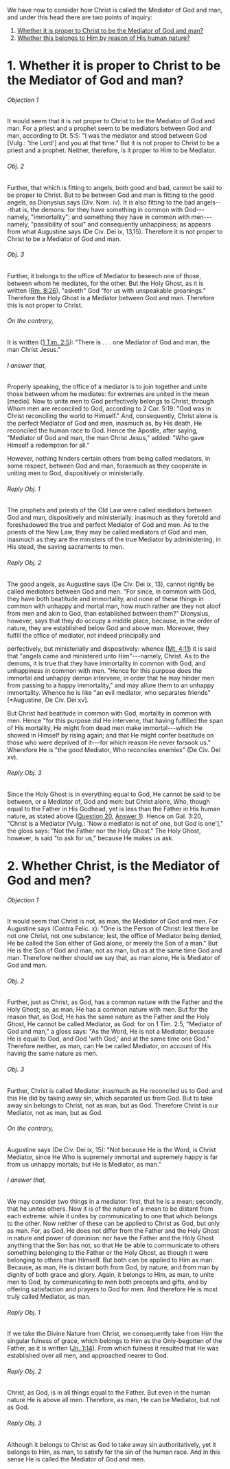 We have now to consider how Christ is called the Mediator of God and man, and under this head there are two points of inquiry:  

1. [ Whether it is proper to Christ to be the Mediator of God and man?](#1.%20Whether%20it%20is%20proper%20to%20Christ%20to%20be%20the%20Mediator%20of%20God%20and%20man?)
2. [ Whether this belongs to Him by reason of His human nature?](#2.%20Whether%20Christ,%20is%20the%20Mediator%20of%20God%20and%20men?)



# 1. Whether it is proper to Christ to be the Mediator of God and man? 

###### Objection 1
It would seem that it is not proper to Christ to be the Mediator of God and man. For a priest and a prophet seem to be mediators between God and man, according to Dt. 5:5: "I was the mediator and stood between God \[Vulg.: 'the Lord'\] and you at that time." But it is not proper to Christ to be a priest and a prophet. Neither, therefore, is it proper to Him to be Mediator.  

###### Obj. 2
Further, that which is fitting to angels, both good and bad, cannot be said to be proper to Christ. But to be between God and man is fitting to the good angels, as Dionysius says (Div. Nom. iv). It is also fitting to the bad angels---that is, the demons: for they have something in common with God---namely, "immortality"; and something they have in common with men---namely, "passibility of soul" and consequently unhappiness; as appears from what Augustine says (De Civ. Dei ix, 13,15). Therefore it is not proper to Christ to be a Mediator of God and man.  

###### Obj. 3
Further, it belongs to the office of Mediator to beseech one of those, between whom he mediates, for the other. But the Holy Ghost, as it is written ([Rm. 8:26](http://bible.gospelcom.net/bible?Rm++8:26)), "asketh" God "for us with unspeakable groanings." Therefore the Holy Ghost is a Mediator between God and man. Therefore this is not proper to Christ.  

###### On the contrary,
It is written ([1 Tim. 2:5](http://bible.gospelcom.net/bible?1+Tim++2:5)): "There is . . . one Mediator of God and man, the man Christ Jesus."  

###### I answer that,
Properly speaking, the office of a mediator is to join together and unite those between whom he mediates: for extremes are united in the mean \[medio\]. Now to unite men to God perfectively belongs to Christ, through Whom men are reconciled to God, according to 2 Cor. 5:19: "God was in Christ reconciling the world to Himself." And, consequently, Christ alone is the perfect Mediator of God and men, inasmuch as, by His death, He reconciled the human race to God. Hence the Apostle, after saying, "Mediator of God and man, the man Christ Jesus," added: "Who gave Himself a redemption for all."  

However, nothing hinders certain others from being called mediators, in some respect, between God and man, forasmuch as they cooperate in uniting men to God, dispositively or ministerially.  

###### Reply Obj. 1
The prophets and priests of the Old Law were called mediators between God and man, dispositively and ministerially: inasmuch as they foretold and foreshadowed the true and perfect Mediator of God and men. As to the priests of the New Law, they may be called mediators of God and men, inasmuch as they are the ministers of the true Mediator by administering, in His stead, the saving sacraments to men.  

###### Reply Obj. 2
The good angels, as Augustine says (De Civ. Dei ix, 13), cannot rightly be called mediators between God and men. "For since, in common with God, they have both beatitude and immortality, and none of these things in common with unhappy and mortal man, how much rather are they not aloof from men and akin to God, than established between them?" Dionysius, however, says that they do occupy a middle place, because, in the order of nature, they are established below God and above man. Moreover, they fulfill the office of mediator, not indeed principally and

perfectively, but ministerially and dispositively: whence ([Mt. 4:11](http://bible.gospelcom.net/bible?Mt++4:11)) it is said that "angels came and ministered unto Him"---namely, Christ. As to the demons, it is true that they have immortality in common with God, and unhappiness in common with men. "Hence for this purpose does the immortal and unhappy demon intervene, in order that he may hinder men from passing to a happy immortality," and may allure them to an unhappy immortality. Whence he is like "an evil mediator, who separates friends" \[\*Augustine, De Civ. Dei xv\].  

But Christ had beatitude in common with God, mortality in common with men. Hence "for this purpose did He intervene, that having fulfilled the span of His mortality, He might from dead men make immortal---which He showed in Himself by rising again; and that He might confer beatitude on those who were deprived of it---for which reason He never forsook us." Wherefore He is "the good Mediator, Who reconciles enemies" (De Civ. Dei xv).  

###### Reply Obj. 3
Since the Holy Ghost is in everything equal to God, He cannot be said to be between, or a Mediator of, God and men: but Christ alone, Who, though equal to the Father in His Godhead, yet is less than the Father in His human nature, as stated above ([Question 20](20.%20Christ's%20Subjection%20to%20the%20Father.md), [Answer 1](20.%20Christ's%20Subjection%20to%20the%20Father.md#1.%20Whether%20we%20may%20say%20that%20Christ%20is%20subject%20to%20the%20Father?%20)). Hence on Gal. 3:20, "Christ is a Mediator \[Vulg.: 'Now a mediator is not of one, but God is one'\]," the gloss says: "Not the Father nor the Holy Ghost." The Holy Ghost, however, is said "to ask for us," because He makes us ask.  




# 2. Whether Christ, is the Mediator of God and men? 

###### Objection 1
It would seem that Christ is not, as man, the Mediator of God and men. For Augustine says (Contra Felic. x): "One is the Person of Christ: lest there be not one Christ, not one substance; lest, the office of Mediator being denied, He be called the Son either of God alone, or merely the Son of a man." But He is the Son of God and man, not as man, but as at the same time God and man. Therefore neither should we say that, as man alone, He is Mediator of God and man.  

###### Obj. 2
Further, just as Christ, as God, has a common nature with the Father and the Holy Ghost; so, as man, He has a common nature with men. But for the reason that, as God, He has the same nature as the Father and the Holy Ghost, He cannot be called Mediator, as God: for on 1 Tim. 2:5, "Mediator of God and man," a gloss says: "As the Word, He is not a Mediator, because He is equal to God, and God 'with God,' and at the same time one God." Therefore neither, as man, can He be called Mediator, on account of His having the same nature as men.  

###### Obj. 3
Further, Christ is called Mediator, inasmuch as He reconciled us to God: and this He did by taking away sin, which separated us from God. But to take away sin belongs to Christ, not as man, but as God. Therefore Christ is our Mediator, not as man, but as God.

###### On the contrary,
Augustine says (De Civ. Dei ix, 15): "Not because He is the Word, is Christ Mediator, since He Who is supremely immortal and supremely happy is far from us unhappy mortals; but He is Mediator, as man."  

###### I answer that,
We may consider two things in a mediator: first, that he is a mean; secondly, that he unites others. Now it is of the nature of a mean to be distant from each extreme: while it unites by communicating to one that which belongs to the other. Now neither of these can be applied to Christ as God, but only as man. For, as God, He does not differ from the Father and the Holy Ghost in nature and power of dominion: nor have the Father and the Holy Ghost anything that the Son has not, so that He be able to communicate to others something belonging to the Father or the Holy Ghost, as though it were belonging to others than Himself. But both can be applied to Him as man. Because, as man, He is distant both from God, by nature, and from man by dignity of both grace and glory. Again, it belongs to Him, as man, to unite men to God, by communicating to men both precepts and gifts, and by offering satisfaction and prayers to God for men. And therefore He is most truly called Mediator, as man.  

###### Reply Obj. 1
If we take the Divine Nature from Christ, we consequently take from Him the singular fulness of grace, which belongs to Him as the Only-begotten of the Father, as it is written ([Jn. 1:14](http://bible.gospelcom.net/bible?Jn++1:14)). From which fulness it resulted that He was established over all men, and approached nearer to God.  

###### Reply Obj. 2
Christ, as God, is in all things equal to the Father. But even in the human nature He is above all men. Therefore, as man, He can be Mediator, but not as God.  

###### Reply Obj. 3
Although it belongs to Christ as God to take away sin authoritatively, yet it belongs to Him, as man, to satisfy for the sin of the human race. And in this sense He is called the Mediator of God and men.